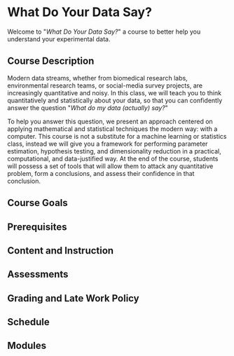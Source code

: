 # What Do Your Data Say?

Welcome to "*What Do Your Data Say?*" a course to better help you understand your experimental data.

## Course Description

Modern data streams, whether from biomedical research labs, environmental research teams, or social-media survey projects, are increasingly quantitative and noisy.  In this class, we will teach you to think quantitatively and statistically about your data, so that you can confidently answer the question "*What do my data (actually) say?*"

To help you answer this question, we present an approach centered on applying mathematical and statistical techniques the modern way: with a computer.  This course is not a substitute for a machine learning or statistics class, instead we will give you a framework for performing parameter estimation, hypothesis testing, and dimensionality reduction in a practical, computational, and data-justified way.  At the end of the course, students will possess a set of tools that will allow them to attack any quantitative problem, form a conclusions, and assess their confidence in that conclusion.

## Course Goals

## Prerequisites

## Content and Instruction

## Assessments

## Grading and Late Work Policy

## Schedule

## Modules


```{tableofcontents}
```
